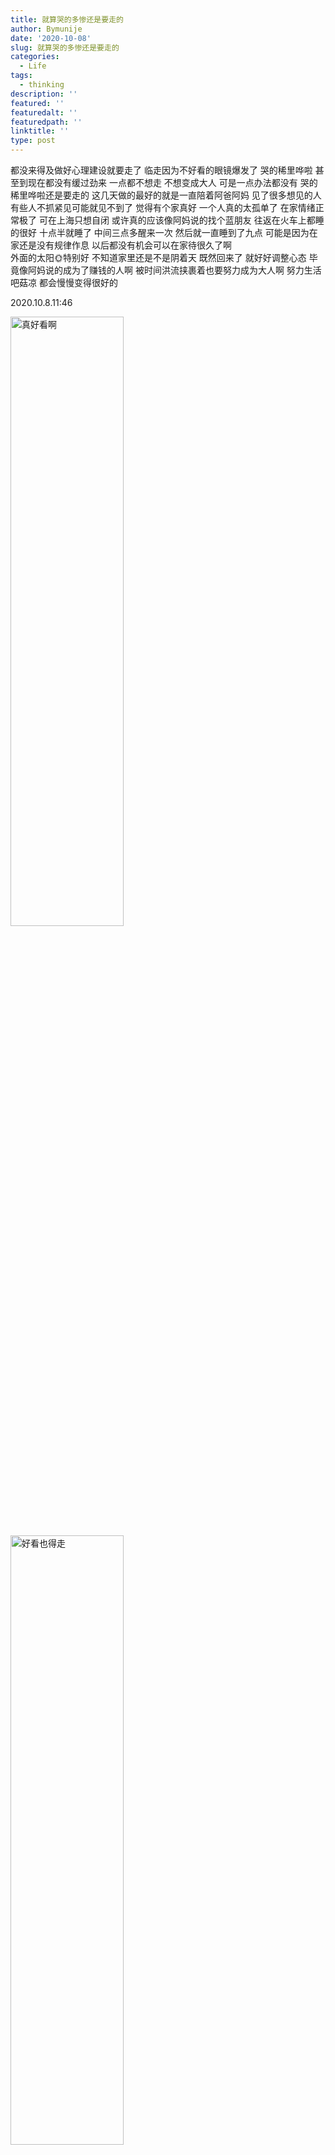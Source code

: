 ```yaml
---
title: 就算哭的多惨还是要走的
author: Bymunije
date: '2020-10-08'
slug: 就算哭的多惨还是要走的
categories:
  - Life
tags:
  - thinking
description: ''
featured: ''
featuredalt: ''
featuredpath: ''
linktitle: ''
type: post
---
```


都没来得及做好心理建设就要走了  临走因为不好看的眼镜爆发了  哭的稀里哗啦   甚至到现在都没有缓过劲来  一点都不想走  不想变成大人  可是一点办法都没有  哭的稀里哗啦还是要走的
这几天做的最好的就是一直陪着阿爸阿妈  见了很多想见的人  有些人不抓紧见可能就见不到了  觉得有个家真好  一个人真的太孤单了  在家情绪正常极了  可在上海只想自闭  或许真的应该像阿妈说的找个蓝朋友
 往返在火车上都睡的很好  十点半就睡了  中间三点多醒来一次  然后就一直睡到了九点  可能是因为在家还是没有规律作息  以后都没有机会可以在家待很久了啊  
外面的太阳🌞特别好  不知道家里还是不是阴着天  既然回来了  就好好调整心态  毕竟像阿妈说的成为了赚钱的人啊  被时间洪流挟裹着也要努力成为大人啊 
努力生活吧菇凉 都会慢慢变得很好的

2020.10.8.11:46

<img src="/blog/2020-10-08-就算哭的多惨还是要走的_files/我走了啊.jpg" alt="真好看啊" width="60%" height="50%"/>

<img src="/blog/2020-10-08-就算哭的多惨还是要走的_files/真的走了啊.jpg" alt="好看也得走" width="60%" height="50%"/>